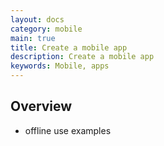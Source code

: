 ```yaml
---
layout: docs
category: mobile
main: true
title: Create a mobile app
description: Create a mobile app
keywords: Mobile, apps
---
```


## Overview

 - offline use examples
